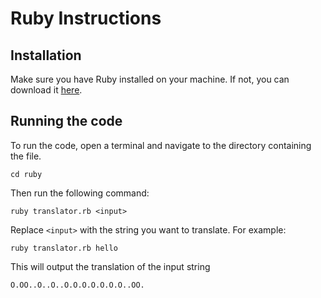 # Ruby Instructions

## Installation

Make sure you have Ruby installed on your machine. If not, you can download it [here](https://www.ruby-lang.org/en/downloads/).

## Running the code

To run the code, open a terminal and navigate to the directory containing the file.

```
cd ruby
```

Then run the following command:

```
ruby translator.rb <input>
```

Replace `<input>` with the string you want to translate. For example:

```
ruby translator.rb hello
```

This will output the translation of the input string

```
O.OO..O..O..O.O.O.O.O.O.O..OO.
```
